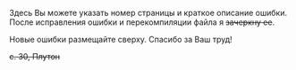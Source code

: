 Здесь Вы можете указать номер страницы и краткое описание ошибки.
После исправления ошибки и перекомпиляции файла я ~~зачеркну ее~~.

Новые ошибки размещайте сверху. Спасибо за Ваш труд!

~~с. 30, Плутон~~


 

